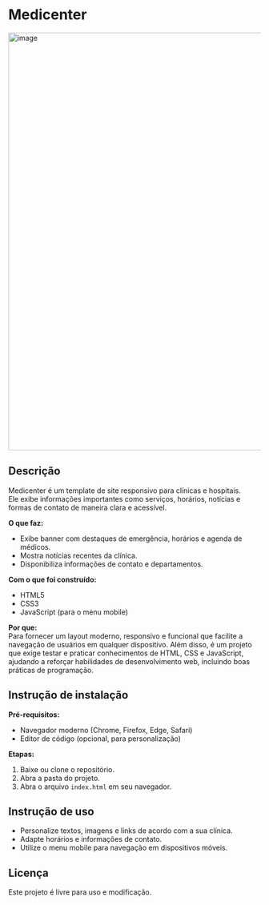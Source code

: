 # Medicenter
<img width="909" height="835" alt="image" src="https://github.com/user-attachments/assets/729dbd5d-1783-41e6-8d31-1b14445b09ee" />


## Descrição
Medicenter é um template de site responsivo para clínicas e hospitais.  
Ele exibe informações importantes como serviços, horários, notícias e formas de contato de maneira clara e acessível.  

**O que faz:**  
- Exibe banner com destaques de emergência, horários e agenda de médicos.  
- Mostra notícias recentes da clínica.  
- Disponibiliza informações de contato e departamentos.  

**Com o que foi construído:**  
- HTML5  
- CSS3  
- JavaScript (para o menu mobile)  

**Por que:**  
Para fornecer um layout moderno, responsivo e funcional que facilite a navegação de usuários em qualquer dispositivo. Além disso, é um projeto que exige testar e praticar conhecimentos de HTML, CSS e JavaScript, ajudando a reforçar habilidades de desenvolvimento web, incluindo boas práticas de programação.

## Instrução de instalação
**Pré-requisitos:**  
- Navegador moderno (Chrome, Firefox, Edge, Safari)  
- Editor de código (opcional, para personalização)  

**Etapas:**  
1. Baixe ou clone o repositório.  
2. Abra a pasta do projeto.  
3. Abra o arquivo `index.html` em seu navegador.  

## Instrução de uso
- Personalize textos, imagens e links de acordo com a sua clínica.  
- Adapte horários e informações de contato.  
- Utilize o menu mobile para navegação em dispositivos móveis.  

## Licença
Este projeto é livre para uso e modificação.
